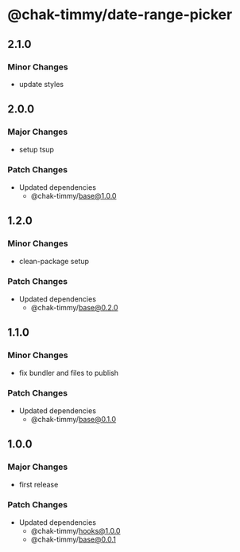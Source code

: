 # @chak-timmy/date-range-picker

## 2.1.0

### Minor Changes

- update styles

## 2.0.0

### Major Changes

- setup tsup

### Patch Changes

- Updated dependencies
  - @chak-timmy/base@1.0.0

## 1.2.0

### Minor Changes

- clean-package setup

### Patch Changes

- Updated dependencies
  - @chak-timmy/base@0.2.0

## 1.1.0

### Minor Changes

- fix bundler and files to publish

### Patch Changes

- Updated dependencies
  - @chak-timmy/base@0.1.0

## 1.0.0

### Major Changes

- first release

### Patch Changes

- Updated dependencies
  - @chak-timmy/hooks@1.0.0
  - @chak-timmy/base@0.0.1
